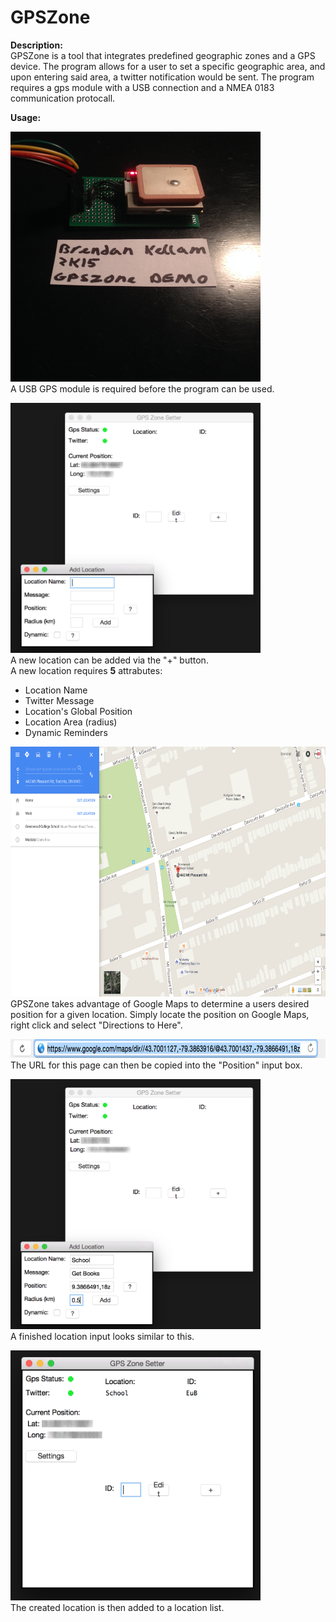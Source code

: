 # GPSZone

<b>Description:</b><br>
GPSZone is a tool that integrates predefined geographic zones and a GPS device. The program allows for a user to set a specific geographic area, and upon entering said area, a twitter notification would be sent. The program requires a gps module with a USB connection and a NMEA 0183 communication protocall. 

<b>Usage:</b><br>

<img src="https://raw.githubusercontent.com/brendan-kellam/GPSZone/master/Source%20Images/img-0.png" width="400" height="400"><br>
A USB GPS module is required before the program can be used.<br>


<img src="https://raw.githubusercontent.com/brendan-kellam/GPSZone/master/Source%20Images/img-1.png" width="400" height="400"><br>
A new location can be added via the "+" button.<br>
A new location requires <b>5</b> attrabutes:
<ul>
  <li>Location Name</li>
  <li>Twitter Message</li>
  <li>Location's Global Position</li>
  <li>Location Area (radius)</li>
  <li>Dynamic Reminders</li>
</ul>

<img src="https://raw.githubusercontent.com/brendan-kellam/GPSZone/master/Source%20Images/img-2.png" width="600" height="400"><br>
GPSZone takes advantage of Google Maps to determine a users desired position for a given location. Simply locate the position on Google Maps, right click and select "Directions to Here".

<img src="https://raw.githubusercontent.com/brendan-kellam/GPSZone/master/Source%20Images/img-3.png" width="600" height="30"><br>
The URL for this page can then be copied into the "Position" input box. 

<img src="https://raw.githubusercontent.com/brendan-kellam/GPSZone/master/Source%20Images/img-4.png" width="400" height="400"><br>
A finished location input looks similar to this. 

<img src="https://raw.githubusercontent.com/brendan-kellam/GPSZone/master/Source%20Images/img-5.png" width="400" height="400"><br>
The created location is then added to a location list. 
